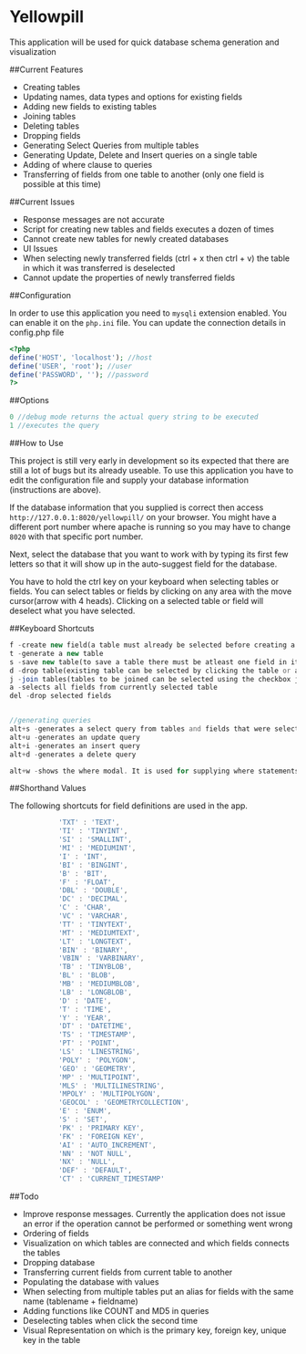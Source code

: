Yellowpill
==========

This application will be used for quick database schema generation and visualization

##Current Features

- Creating tables
- Updating names, data types and options for existing fields
- Adding new fields to existing tables
- Joining tables
- Deleting tables
- Dropping fields
- Generating Select Queries from multiple tables
- Generating Update, Delete and Insert queries on a single table
- Adding of where clause to queries
- Transferring of fields from one table to another (only one field is possible at this time)


##Current Issues

- Response messages are not accurate
- Script for creating new tables and fields executes a dozen of times
- Cannot create new tables for newly created databases
- UI Issues
- When selecting newly transferred fields (ctrl + x then ctrl + v) the table in which it was transferred is
deselected
- Cannot update the properties of newly transferred fields


##Configuration

In order to use this application you need to ```mysqli``` extension enabled. 
You can enable it on the ```php.ini``` file.
You can update the connection details in config.php file

```php
<?php
define('HOST', 'localhost'); //host
define('USER', 'root'); //user
define('PASSWORD', ''); //password
?>
```

##Options

```php
0 //debug mode returns the actual query string to be executed 
1 //executes the query
```

##How to Use

This project is still very early in development so its expected that there are still a lot of bugs but its already useable.
To use this application you have to edit the configuration file and supply your database information (instructions are above).

If the database information that you supplied is correct then access ```http://127.0.0.1:8020/yellowpill/``` on your browser.
You might have a different port number where apache is running so you may have to change ```8020``` with that specific port number.

Next, select the database that you want to work with by typing its first few letters so that it will show up in the auto-suggest field for the database.

You have to hold the ctrl key on your keyboard when selecting tables or fields. 
You can select tables or fields by clicking on any area with the move cursor(arrow with 4 heads). 
Clicking on a selected table or field will deselect what you have selected.


##Keyboard Shortcuts

```php
f -create new field(a table must already be selected before creating a new field, you can also press enter from inside an existing field to create a new field for the selected table)
t -generate a new table
s -save new table(to save a table there must be atleast one field in it)
d -drop table(existing table can be selected by clicking the table or anywhere inside the table)
j -join tables(tables to be joined can be selected using the checkbox just below the tables name)
a -selects all fields from currently selected table
del -drop selected fields


//generating queries
alt+s -generates a select query from tables and fields that were selected
alt+u -generates an update query
alt+i -generates an insert query
alt+d -generates a delete query

alt+w -shows the where modal. It is used for supplying where statements on the current query.
```

##Shorthand Values

The following shortcuts for field definitions are used in the app.

```javascript
			'TXT' : 'TEXT',
			'TI' : 'TINYINT', 
			'SI' : 'SMALLINT',
			'MI' : 'MEDIUMINT',
			'I' : 'INT', 
			'BI' : 'BINGINT', 
			'B' : 'BIT', 
			'F' : 'FLOAT', 
			'DBL' : 'DOUBLE',
			'DC' : 'DECIMAL', 
			'C' : 'CHAR', 
			'VC' : 'VARCHAR',
			'TT' : 'TINYTEXT',
			'MT' : 'MEDIUMTEXT',
			'LT' : 'LONGTEXT',
			'BIN' : 'BINARY', 
			'VBIN' : 'VARBINARY',
			'TB' : 'TINYBLOB',
			'BL' : 'BLOB', 
			'MB' : 'MEDIUMBLOB',
			'LB' : 'LONGBLOB',
			'D' : 'DATE', 
			'T' : 'TIME', 
			'Y' : 'YEAR',
			'DT' : 'DATETIME',
			'TS' : 'TIMESTAMP', 
			'PT' : 'POINT',
			'LS' : 'LINESTRING',
			'POLY' : 'POLYGON', 
			'GEO' : 'GEOMETRY', 
			'MP' : 'MULTIPOINT',
			'MLS' : 'MULTILINESTRING', 
			'MPOLY' : 'MULTIPOLYGON',
			'GEOCOL' : 'GEOMETRYCOLLECTION', 
			'E' : 'ENUM', 
			'S' : 'SET',
			'PK' : 'PRIMARY KEY',
			'FK' : 'FOREIGN KEY',
			'AI' : 'AUTO_INCREMENT',
			'NN' : 'NOT NULL',
			'NX' : 'NULL',
			'DEF' : 'DEFAULT',
			'CT' : 'CURRENT_TIMESTAMP'
```

##Todo

- Improve response messages. Currently the application does not issue an error if the operation cannot be performed or something went wrong
- Ordering of fields
- Visualization on which tables are connected and which fields connects the tables
- Dropping database 
- Transferring current fields from current table to another
- Populating the database with values
- When selecting from multiple tables put an alias for fields with the same name (tablename + fieldname)
- Adding functions like COUNT and MD5 in queries
- Deselecting tables when click the second time
- Visual Representation on which is the primary key, foreign key, unique key in the table